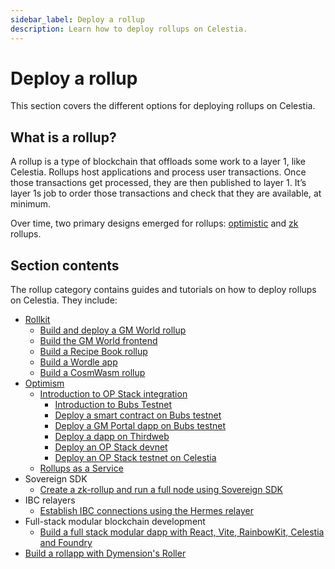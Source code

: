 ```yaml
---
sidebar_label: Deploy a rollup
description: Learn how to deploy rollups on Celestia.
---
```


# Deploy a rollup

This section covers the different options for deploying rollups on Celestia.

## What is a rollup?

A rollup is a type of blockchain that offloads some work to a layer 1, like
Celestia. Rollups host applications and process user transactions. Once
those transactions get processed, they are then published to layer 1.
It’s layer 1s job to order those transactions and check that they are
available, at minimum.

Over time, two primary designs emerged for rollups:
[optimistic](https://celestia.org/glossary/optimistic-rollup/) and
[zk](https://celestia.org/glossary/zk-rollup) rollups.

## Section contents

The rollup category contains guides and tutorials on how to deploy rollups
on Celestia. They include:

- [Rollkit](./rollkit.mdx)
  - [Build and deploy a GM World rollup](https://rollkit.dev/tutorials/gm-world)
  - [Build the GM World frontend](https://rollkit.dev/tutorials/gm-world-frontend)
  - [Build a Recipe Book rollup](https://rollkit.dev/tutorials/recipe-book)
  - [Build a Wordle app](https://rollkit.dev/tutorials/wordle)
  - [Build a CosmWasm rollup](https://rollkit.dev/tutorials/cosmwasm)
- [Optimism](./intro-to-op-stack.md#what-are-optimism-and-the-op-stack)
  - [Introduction to OP Stack integration](./intro-to-op-stack.md)
    - [Introduction to Bubs Testnet](./bubs-testnet.md)
    - [Deploy a smart contract on Bubs testnet](./deploy-on-bubs.md)
    - [Deploy a GM Portal dapp on Bubs testnet](./gm-portal-bubs.md)
    - [Deploy a dapp on Thirdweb](https://thirdweb.com/bubs-testnet)
    - [Deploy an OP Stack devnet](./optimism-devnet.mdx)
    - [Deploy an OP Stack testnet on Celestia](./optimism.mdx)
  - [Rollups as a Service](https://docs.celestia.org/category/rollups-as-a-service/)
- Sovereign SDK
  - [Create a zk-rollup and run a full node using Sovereign SDK](https://github.com/Sovereign-Labs/sovereign-sdk/tree/main/examples/demo-rollup#demo-rollup)
- IBC relayers
  - [Establish IBC connections using the Hermes relayer](./ibc-relayer.md)
- Full-stack modular blockchain development
  - [Build a full stack modular dapp with React, Vite, RainbowKit, Celestia and Foundry](./full-stack-modular-development-guide.md)
- [Build a rollapp with Dymension's Roller](https://docs.dymension.xyz/build/roller)
